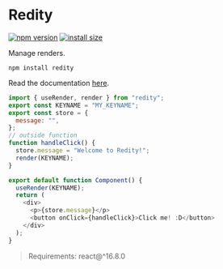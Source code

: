 # Redity

[![npm version](https://badge.fury.io/js/redity.svg)](https://badge.fury.io/js/redity) [![install size](https://packagephobia.com/badge?p=redity)](https://packagephobia.com/result?p=redity)

Manage renders.

```
npm install redity
```

Read the documentation [here](https://bitzone-lab.github.io/redity/#/).

```js
import { useRender, render } from "redity";
export const KEYNAME = "MY_KEYNAME";
export const store = {
  message: "",
};
// outside function
function handleClick() {
  store.message = "Welcome to Redity!";
  render(KEYNAME);
}

export default function Component() {
  useRender(KEYNAME);
  return (
    <div>
      <p>{store.message}</p>
      <button onClick={handleClick}>Click me! :D</button>
    </div>
  );
}
```

> Requirements: react@^16.8.0

